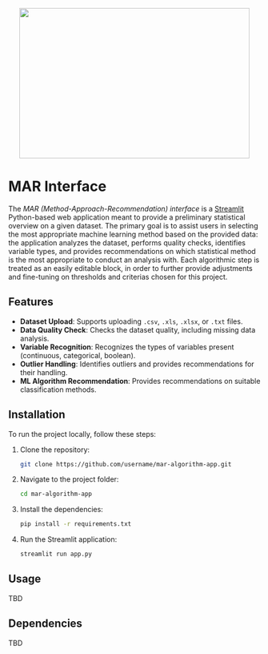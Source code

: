 <p align="center">
  <img width="460" height="300" src="https://i.ibb.co/g6k3gvC/mar-high-resolution-logo-4.png">
</p>

# **MAR Interface**

The *MAR (Method-Approach-Recommendation) interface* is a [Streamlit](https://marinterface.streamlit.app/) Python-based web application meant to provide a preliminary statistical overview on a given dataset. The primary goal is to assist users in selecting the most appropriate machine learning method based on the provided data: the application analyzes the dataset, performs quality checks, identifies variable types, and provides recommendations on which statistical method is the most appropriate to conduct an analysis with. Each algorithmic step is treated as an easily editable block, in order to further provide adjustments and fine-tuning on thresholds and criterias chosen for this project.

## **Features**

- **Dataset Upload**: Supports uploading `.csv`, `.xls`, `.xlsx`, or `.txt` files.
- **Data Quality Check**: Checks the dataset quality, including missing data analysis.
- **Variable Recognition**: Recognizes the types of variables present (continuous, categorical, boolean).
- **Outlier Handling**: Identifies outliers and provides recommendations for their handling.
- **ML Algorithm Recommendation**: Provides recommendations on suitable classification methods.

## **Installation**

To run the project locally, follow these steps:

1. Clone the repository:
   ```bash
   git clone https://github.com/username/mar-algorithm-app.git
   ```
2. Navigate to the project folder:
   ```bash
   cd mar-algorithm-app
   ```
3. Install the dependencies:
   ```bash
   pip install -r requirements.txt
   ```
4. Run the Streamlit application:
   ```bash
   streamlit run app.py
   ```

## **Usage**

TBD

## **Dependencies**

TBD


